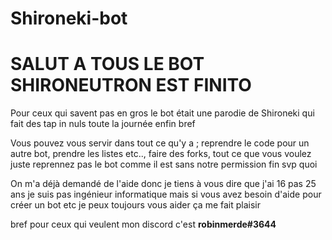 # Shironeki-bot

# SALUT A TOUS LE BOT SHIRONEUTRON EST FINITO

Pour ceux qui savent pas en gros le bot était une parodie de Shironeki qui fait des tap in nuls toute la journée enfin bref

Vous pouvez vous servir dans tout ce qu'y a ; reprendre le code pour un autre bot, prendre les listes etc.., faire des forks, tout ce que vous voulez juste reprennez pas le bot comme il est sans notre permission fin svp quoi

On m'a déjà demandé de l'aide donc je tiens à vous dire que j'ai 16 pas 25 ans je suis pas ingénieur informatique mais si vous avez besoin d'aide pour créer un bot etc je peux toujours vous aider ça me fait plaisir 

bref pour ceux qui veulent mon discord c'est **robinmerde#3644**
